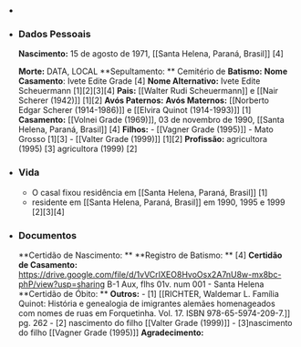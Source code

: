 - 
- ### Dados Pessoais
    **Nascimento:** 15 de agosto de 1971, [[Santa Helena, Paraná, Brasil]] [4]
    
    **Morte:** DATA, LOCAL
    **Sepultamento: ** Cemitério de 
    **Batismo:**
    **Nome Casamento**: Ivete Edite Grade [4]
    **Nome Alternativo:** Ivete Edite Scheuermann [1][2][3][4]
    **Pais:** [[Walter Rudi Scheuermann]] e [[Nair Scherer (1942)]] [1][2]
    **Avós Paternos:** 
    **Avós Maternos:** [[Norberto Edgar Scherer (1914-1986)]] e [[Elvira Quinot (1914-1993)]] [1]
    **Casamento:** [[Volnei Grade (1969)]], 03 de novembro de 1990, [[Santa Helena, Paraná, Brasil]] [4]
    **Filhos:** 
        - [[Vagner Grade (1995)]] - Mato Grosso [1][3]
        - [[Valter Grade (1999)]] [1][2]
    **Profissão:** agricultora (1995) [3] agricultora (1999) [2]
- ### Vida
    - O  casal fixou residência em [[Santa Helena, Paraná, Brasil]] [1]
    - residente em [[Santa Helena, Paraná, Brasil]] em 1990, 1995 e 1999 [2][3][4]
- ### Documentos
    **Certidão de Nascimento: **
    **Registro de Batismo: **
    [4] **Certidão de Casamento:** https://drive.google.com/file/d/1vVCrIXEO8HvoOsx2A7nU8w-mx8bc-phP/view?usp=sharing  B-1 Aux, flhs 01v. num 001 - Santa Helena
    **Certidão de Óbito: **
    **Outros:**
        - [1] [[RICHTER, Waldemar L. Família Quinot: História e genealogia de imigrantes alemães homenageados com nomes de ruas em Forquetinha. Vol. 17. ISBN 978-65-5974-209-7.]] pg. 262
        - [2] nascimento do filho [[Valter Grade (1999)]]
        - [3]nascimento do filho [[Vagner Grade (1995)]]
    **Agradecimento:**
